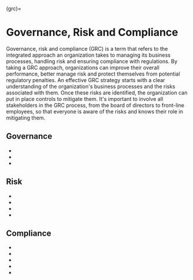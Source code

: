 (grc)=
# Governance, Risk and Compliance

Governance, risk and compliance (GRC) is a term that refers to the integrated approach an organization takes to managing its business processes, handling risk and ensuring compliance with regulations. By taking a GRC approach, organizations can improve their overall performance, better manage risk and protect themselves from potential regulatory penalties. An effective GRC strategy starts with a clear understanding of the organization's business processes and the risks associated with them. Once these risks are identified, the organization can put in place controls to mitigate them. It's important to involve all stakeholders in the GRC process, from the board of directors to front-line employees, so that everyone is aware of the risks and knows their role in mitigating them. 

## Governance
* [](get-a-grip-on-your-data-with-data-governance)
* [](managing-governance-risk-and-compliance-for-a-resilient-organization)
* [](you-need-to-implement-the-nist-cybersecurity-framework-now)

## Risk
* [](make-security-decisions-with-confidence-using-risk-assessments)
* [](risk-management-avoid-accept-mitigate-transference)
* [](disaster-recovery-get-back-on-your-feet-after-a-disaster)
* [](a-well-developed-business-continuity-plan-is-crucial-for-maintaining-continuous-operations)
  
## Compliance
* [](keep-your-data-processing-compliant-with-data-audits)
* [](the-role-of-security-policies-in-an-organization)
* [](data-classification-secure-your-data-by-first-understanding-your-data)
* [](information-security-management-system-and-iso27001)
* [](basic-methods-of-auditing)